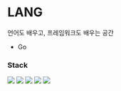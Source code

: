 # LANG

언어도 배우고, 프레임워크도 배우는 공간

- Go

### Stack

<img src="https://img.shields.io/badge/C++-00599C?style=for-the-badge&logo=C++&logoColor=white"/> <img src="https://img.shields.io/badge/.NET-512BD4?style=for-the-badge&logo=.NET&logoColor=white"/> <img src="https://img.shields.io/badge/Rust-000000?style=for-the-badge&logo=Rust&logoColor=white"/> <img src="https://img.shields.io/badge/Go-00ADD8?style=for-the-badge&logo=Go&logoColor=white"/> <img src="https://img.shields.io/badge/Docker-2496ED?style=for-the-badge&logo=Docker&logoColor=white"/>
